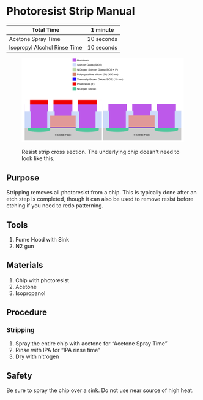 # Photoresist Strip Manual

| Total Time                   | 1 minute   |
| ---------------------------- | ---------- |
| Acetone Spray Time           | 20 seconds |
| Isopropyl Alcohol Rinse Time | 10 seconds |

<figure><img src="../../.gitbook/assets/strip_cross_section.png" alt=""><figcaption><p>Resist strip cross section. The underlying chip doesn't need to look like this.</p></figcaption></figure>

## Purpose

Stripping removes all photoresist from a chip. This is typically done after an etch step is completed, though it can also be used to remove resist before etching if you need to redo patterning.

## Tools

1. Fume Hood with Sink
2. N2 gun

## Materials

1. Chip with photoresist
2. Acetone
3. Isopropanol

## Procedure

### Stripping

1. Spray the entire chip with acetone for “Acetone Spray Time”
2. Rinse with IPA for “IPA rinse time”
3. Dry with nitrogen

## Safety

Be sure to spray the chip over a sink. Do not use near source of high heat.
